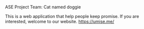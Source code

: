ASE Project
Team: Cat named doggie

This is a web application that help people keep promise. If you are interested, welcome to our website.
https://umise.me/
